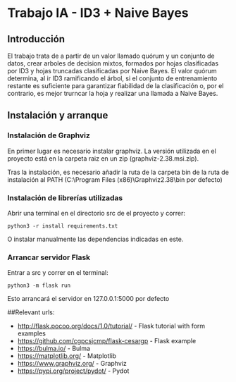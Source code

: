 # Trabajo IA - ID3 + Naive Bayes

## Introducción

El trabajo trata de a partir de un valor llamado quórum y un conjunto de datos, crear arboles de decision mixtos, formados por hojas clasificadas por ID3 y hojas truncadas clasificadas por Naive Bayes. El valor quórum determina, al ir ID3 ramificando el árbol, si el conjunto de entrenamiento restante es suficiente para garantizar fiabilidad de la clasificación o, por el contrario, es mejor trurncar la hoja y realizar una llamada a Naive Bayes.

## Instalación y arranque
### Instalación de Graphviz
En primer lugar es necesario instalar graphviz. La versión utilizada en el proyecto está en la carpeta raiz en un zip (graphviz-2.38.msi.zip).

Tras la instalación, es necesario añadir la ruta de la carpeta bin de la ruta de instalación al PATH (C:\Program Files (x86)\Graphviz2.38\bin por defecto)

### Instalación de librerías utilizadas
Abrir una terminal en el directorio src de el proyecto y correr:
```
python3 -r install requirements.txt
``` 
O instalar manualmente las dependencias indicadas en este.

### Arrancar servidor Flask

Entrar a src y correr en el terminal:
```
python3 -m flask run
``` 
Esto arrancará el servidor en 127.0.0.1:5000 por defecto

##Relevant urls:

 * http://flask.pocoo.org/docs/1.0/tutorial/ - Flask tutorial with form examples
 * https://github.com/cgpcsjcmp/flask-cesargp - Flask example
 * https://bulma.io/ - Bulma
 * https://matplotlib.org/ - Matplotlib
 * https://www.graphviz.org/ - Graphviz
 * https://pypi.org/project/pydot/ - Pydot
